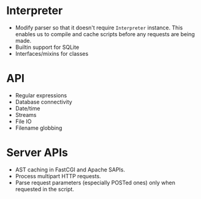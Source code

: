 # Interpreter

- Modify parser so that it doesn't require `Interpreter` instance. This enables us to compile
  and cache scripts before any requests are being made.
- Builtin support for SQLite
- Interfaces/mixins for classes

# API

- Regular expressions
- Database connectivity
- Date/time
- Streams
- File IO
- Filename globbing

# Server APIs

- AST caching in FastCGI and Apache SAPIs.
- Process multipart HTTP requests.
- Parse request parameters (especially POSTed ones) only when requested in the
  script.
